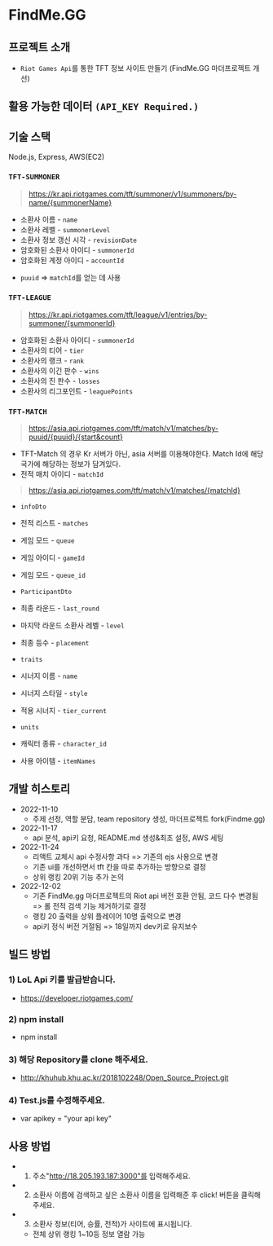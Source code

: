 
# FindMe.GG

## 프로젝트 소개

- `Riot Games Api`를 통한 TFT 정보 사이트 만들기 (FindMe.GG 마더프로젝트 개선)

## 활용 가능한 데이터 `(API_KEY Required.)`

## 기술 스택
  Node.js, Express, AWS(EC2)

### `TFT-SUMMONER`

> https://kr.api.riotgames.com/tft/summoner/v1/summoners/by-name/{summonerName}

- 소환사 이름 - `name`
- 소환사 레벨 - `summonerLevel`
- 소환사 정보 갱신 시각 - `revisionDate`
- 암호화된 소환사 아이디 - `summonerId`
- 암호화된 계정 아이디 - `accountId`
* `puuid` => `matchId`를 얻는 데 사용

### `TFT-LEAGUE`

> https://kr.api.riotgames.com/tft/league/v1/entries/by-summoner/{summonerId}

- 암호화된 소환사 아이디 - `summonerId`
- 소환사의 티어 - `tier`
- 소환사의 랭크 - `rank`
- 소환사의 이긴 판수 - `wins`
- 소환사의 진 판수 - `losses`
- 소환사의 리그포인트 - `leaguePoints`

### `TFT-MATCH`
> https://asia.api.riotgames.com/tft/match/v1/matches/by-puuid/{puuid}/{start&count}

- TFT-Match 의 경우 Kr 서버가 아닌, asia 서버를 이용해야한다. Match Id에 해당 국가에 해당하는 정보가 담겨있다.
- 전적 매치 아이디 - `matchId`

> https://asia.api.riotgames.com/tft/match/v1/matches/{matchId}

- `infoDto`
- 전적 리스트 - `matches`
- 게임 모드 - `queue`
- 게임 아이디 - `gameId`
- 게임 모드 - `queue_id`

- `ParticipantDto`
- 최종 라운드 - `last_round`
- 마지막 라운드 소환사 레벨 - `level`
- 최종 등수 - `placement`

- `traits`
- 시너지 이름 - `name`
- 시너지 스타일 - `style`
- 적용 시너지 - `tier_current`

- `units`
- 캐릭터 종류 - `character_id`
- 사용 아이템 - `itemNames`


## 개발 히스토리 
- 2022-11-10
  - 주제 선정, 역할 분담, team repository 생성, 마더프로젝트 fork(Findme.gg)
- 2022-11-17
  - api 분석, api키 요청, README.md 생성&최초 설정, AWS 세팅
- 2022-11-24
  - 리액트 교체시 api 수정사항 과다 => 기존의 ejs 사용으로 변경
  - 기존 ui를 개선하면서 tft 칸을 따로 추가하는 방향으로 결정
  - 상위 랭킹 20위 기능 추가 논의
- 2022-12-02
  - 기존 FindMe.gg 마더프로젝트의 Riot api 버전 호환 안됨, 코드 다수 변경됨
  => 롤 전적 검색 기능 제거하기로 결정
  - 랭킹 20 출력을 상위 플레이어 10명 출력으로 변경
  - api키 정식 버전 거절됨 =>  18일까지 dev키로 유지보수




## 빌드 방법

### 1) LoL Api 키를 발급받습니다. 

  - https://developer.riotgames.com/

### 2) npm install

  - npm install

### 3) 해당 Repository를 clone 해주세요.

  - http://khuhub.khu.ac.kr/2018102248/Open_Source_Project.git

### 4) Test.js를 수정해주세요.

  - var apikey = "your api key"

## 사용 방법

  - 1) 주소"http://18.205.193.187:3000"를 입력해주세요.

  - 2) 소환사 이름에 검색하고 싶은 소환사 이름을 입력해준 후 click! 버튼을 클릭해주세요.

  - 3) 소환사 정보(티어, 승률, 전적)가 사이트에 표시됩니다.

    + 전체 상위 랭킹 1~10등 정보 열람 가능

